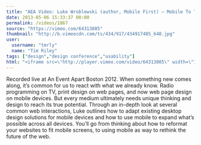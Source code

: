 ```yaml
---
title: "AEA Video: Luke Wroblewski (author, Mobile First) – Mobile To The Future"
date: 2013-05-06 15:33:37 00:00
permalink: /videos/1867
source: "https://vimeo.com/64313805"
thumbnail: "http://b.vimeocdn.com/ts/434/917/434917405_640.jpg"
user:
  username: "tmrly"
  name: "Tim Riley"
tags: ["design","design conference","usability"]
html: "<iframe src=\"http://player.vimeo.com/video/64313805\" width=\"1280\" height=\"720\" frameborder=\"0\" webkitAllowFullScreen mozallowfullscreen allowFullScreen></iframe>"
---
```


Recorded live at An Event Apart Boston 2012.
When something new comes along, it’s common for us to react with what we already know. Radio programming on TV, print design on web pages, and now web page design on mobile devices. But every medium ultimately needs unique thinking and design to reach its true potential. Through an in-depth look at several common web interactions, Luke outlines how to adapt existing desktop design solutions for mobile devices and how to use mobile to expand what’s possible across all devices. You’ll go from thinking about how to reformat your websites to fit mobile screens, to using mobile as way to rethink the future of the web.